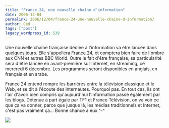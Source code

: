 ```yaml
---
title: "France 24, une nouvelle chaîne d'information"
date: 2006-12-04
permalink: 2006/12/04/france-24-une-nouvelle-chaine-d-information/
author: Ced
tags: ["post"]
legacy_wordpress_id: 539
---
```


Une nouvelle chaîne française dédiée à l'information va être lancée dans quelques jours. Elle s'appellera <a href="http://www.france24.com" hreflang="fr">France 24</a>, et comptera bien faire de l'ombre aux CNN et autres BBC World. Outre le fait d'être française, sa particularité sera d'être lancée en avant-première sur Internet, en streaming, ce mercredi 6 décembre. Les programmes seront disponibles en anglais, en français et en arabe.

France 24 entend rompre les barrières entre la télévision classique et le Web, et se dit à l'écoute des internautes. Pourquoi pas. En tout cas, ils ont l'air d'avoir bien compris qu'aujourd'hui l'information passe également par les blogs. Détenue à part égale par TF1 et France Télévision, on va voir ce que ça va donner, parce que jusque là, les médias traditionnels et Internet, c'est pas vraiment ça... Bonne chance à eux ^-^

<!-- excerpt -->

<img src="http://www.buzzparadise.com/NAVPICS/mailing/02.jpg" />

